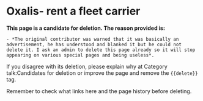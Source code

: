 # Oxalis- rent a fleet carrier
**This page is a candidate for deletion. The reason provided is:**

    - *The original contributor was warned that it was basically an advertisement, he has understood and blanked it but he could not delete it. I ask an admin to delete this page already so it will stop appearing on various special pages and being useless*.

If you disagree with its deletion, please explain why at Category talk:Candidates for deletion or improve the page and remove the `{{delete}}` tag.

Remember to check what links here and the page history before deleting.